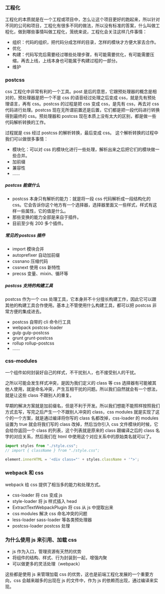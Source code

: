### 工程化

工程化的本质就是在一个工程或项目中，怎么让这个项目更好的跑起来，所以针对不同的公司和项目，工程化有很多不同的做法，所以没有标准的答案，什么叫做工程化，做到哪些事情叫做工程化，笼统来说，工程化会关注这样几件事情：

* 组织：代码的组织，把代码分成怎样的目录，怎样的模块才方便大家去合作。
* 优化
* 构建：代码写完后需要经过哪些处理步骤，有可能需要优化，有可能需要压缩，再去上线，上线本身也可能属于构建过程的一部分。
* 维护



### postcss

css 工程化中非常有利的一个工具。post 是后的意思，它跟预处理器的概念是相对的，预处理器是把一个不是 css 的语音经过处理之后变成 css，就是先有预处理语言，再有 css。postcss 的过程是把 css 变成 css，是先有 css，再去对 css 代码进行处理。postcss 现在无所谓前置还是后置，它们都是把一段代码进行转换得到最终的 css。预处理器和 postcss 现在本质上没有太大的区别，都是做一些代码解析转换的工作。

过程就是 css 经过 postcss 的解析转换，最后变成 css。 这个解析转换的过程中我们可以做很多事情：

* 模块化：可以对 css 的模块化进行一些处理，解析出来之后把它们的模块做一些合并。
* 加前缀
* 兼容性
* ......

##### postcss 能做什么

* postcss 本身只有解析的能力：就是将一段 css 代码解析成一段结构化的 css。它会告诉你这个地方有一个选择器，选择器里面又一些样式，样式有这样一些属性，它的值是什么。
* 那些变换的能力全部是来自于插件。
* 目前至少有 200 多个插件。

##### 常见的 postcss 插件

* import 模块合并
* autoprefixer 自动加前缀
* cssnano 压缩代码
* cssnext 使用 css 新特性
* precss 变量、mixin、循环等

##### postcss 支持的构建工具

postcss 作为一个 css 处理工具，它本身并不十分擅长构建工作，因此它可以跟其他的构建工具合作使用。基本上不管使用什么构建工具，都可以把 postcss 非常方便的集成进去。

* postcss 自带的 cli 命令行工具
* webpack postcss-loader
* gulp gulp-postcss
* grunt grunt-postcss
* rollup rollup-postcss
* ......



### css-modules

一个组件如何封装好自己的样式，不干扰别人，也不接受别人的干扰。

之所以可能会发生样式冲突，是因为我们定义的 class 等 css 选择器有可能被其他人使用，就是命名冲突，产生互相干扰的问题。所以我们自然就会有一个想法，就是让这些 class 不跟别人的重复。

早期的解决方案就是加前缀名，但是不利于开发。所以我们想能不能照样按照我们方式去写，写完之后产生一个不跟别人冲突的 class，css modules 就是实现了这个的一个方案，就是通过编译将你写的 class 名都改掉，css-loader 的 modules 设置为 true 就会将我们写的 class 改掉，然后当你引入 css 文件模块的时候，它会给你返回一个 class 的列表，这个列表就是原来的 class 跟编译之后的 class 名字的对应关系，然后我们在 html 中使用这个对应关系中的原始类名就可以了。

```js
import styles from "./style.css";
// import { className } from "./style.css";

element.innerHTML = '<div class="' + styles.className + '">';
```



### webpack 和 css

webpack 给 css 提供了相当多的能力和处理方式。

* css-loader 将 css 变成 js
* style-loader 将 js 样式插入 head
* ExtractTextWebpackPlugin 将 css 从 js 中提取出来
* css modules 解决 css 命名冲突的问题
* less-loader sass-loader 等各类预处理器
* postcss-loader postcss 处理



### 为什么使用 js 来引用、加载 css

* js 作为入口，管理资源有天然的优势
* 将组件的结构、样式、行为封装到一起，增强内聚
* 可以做更多的灵活处理（webpack）

这些都是使用 js 来管理加载 css 的优势，这也是前端工程化发展的一个重要方向，css 会越来越多的出现在 js 的文件中，作为 js 的依赖而出现，通过编译来实现。
